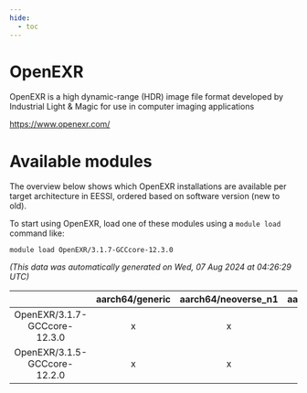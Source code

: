 ```yaml
---
hide:
  - toc
---
```


OpenEXR
=======


OpenEXR is a high dynamic-range (HDR) image file format developed by Industrial Light & Magic for use in computer imaging applications

https://www.openexr.com/
# Available modules


The overview below shows which OpenEXR installations are available per target architecture in EESSI, ordered based on software version (new to old).

To start using OpenEXR, load one of these modules using a `module load` command like:

```shell
module load OpenEXR/3.1.7-GCCcore-12.3.0
```

*(This data was automatically generated on Wed, 07 Aug 2024 at 04:26:29 UTC)*  

| |aarch64/generic|aarch64/neoverse_n1|aarch64/neoverse_v1|x86_64/generic|x86_64/amd/zen2|x86_64/amd/zen3|x86_64/amd/zen4|x86_64/intel/haswell|x86_64/intel/skylake_avx512|
| :---: | :---: | :---: | :---: | :---: | :---: | :---: | :---: | :---: | :---: |
|OpenEXR/3.1.7-GCCcore-12.3.0|x|x|x|x|x|x|x|x|x|
|OpenEXR/3.1.5-GCCcore-12.2.0|x|x|x|x|x|x|-|x|x|
